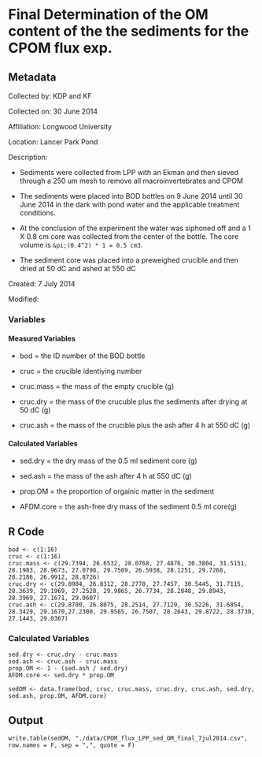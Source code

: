 # Final Determination of the OM content of the the sediments for the CPOM flux exp.

## Metadata

Collected by: KDP and KF

Collected on: 30 June 2014

Affiliation: Longwood University

Location: Lancer Park Pond

Description: 

* Sediments were collected from LPP with an Ekman and then sieved through a 250 um mesh to remove all macroinvertebrates and CPOM

* The sediments were placed into BOD bottles on 9 June 2014 until 30 June 2014 in the dark with pond water and the applicable treatment conditions.

* At the conclusion of the experiment the water was siphoned off and a 1 X 0.8 cm core was collected from the center of the bottle. The core volume is `&pi;(0.4^2) * 1 = 0.5 cm3`.

* The sediment core was placed into a preweighed crucible and then dried at 50 dC and ashed at 550 dC

Created: 7 July 2014

Modified:

### Variables

#### Measured Variables

* bod = the ID number of the BOD bottle

* cruc = the crucible identiying number

* cruc.mass = the mass of the empty crucible (g)

* cruc.dry = the mass of the crucuble plus the sediments after drying at 50 dC (g)

* cruc.ash = the mass of the crucible plus the ash after 4 h at 550 dC (g)

#### Calculated Variables

* sed.dry = the dry mass of the 0.5 ml sediment core (g)

* sed.ash = the mass of the ash after 4 h at 550 dC (g)

* prop.OM = the proportion of orgainic matter in the sediment

* AFDM.core = the ash-free dry mass of the sediment 0.5 ml core(g)


## R Code

    bod <- c(1:16)
    cruc <- c(1:16)
    cruc.mass <- c(29.7394, 26.6532, 28.0768, 27.4876, 30.3804, 31.5151, 28.1983, 28.9673, 27.0798, 29.7509, 26.5938, 28.1251, 29.7268, 28.2186, 26.9912, 28.8726)
    cruc.dry <- c(29.8904, 26.8312, 28.2778, 27.7457, 30.5445, 31.7115, 28.3639, 29.1969, 27.2528, 29.9865, 26.7734, 28.2848, 29.8943, 28.3969, 27.1671, 29.0607)
    cruc.ash <- c(29.8700, 26.8075, 28.2514, 27.7129, 30.5226, 31.6854, 28.3429, 29.1670,27.2300, 29.9565, 26.7507, 28.2643, 29.8722, 28.3730, 27.1443, 29.0367)

### Calculated Variables

    sed.dry <- cruc.dry - cruc.mass
    sed.ash <- cruc.ash - cruc.mass
    prop.OM <- 1 - (sed.ash / sed.dry)
    AFDM.core <- sed.dry * prop.OM

    sedOM <- data.frame(bod, cruc, cruc.mass, cruc.dry, cruc.ash, sed.dry, sed.ash, prop.OM, AFDM.core)

## Output

    write.table(sedOM, "./data/CPOM_flux_LPP_sed_OM_final_7jul2014.csv", row.names = F, sep = ",", quote = F) 
